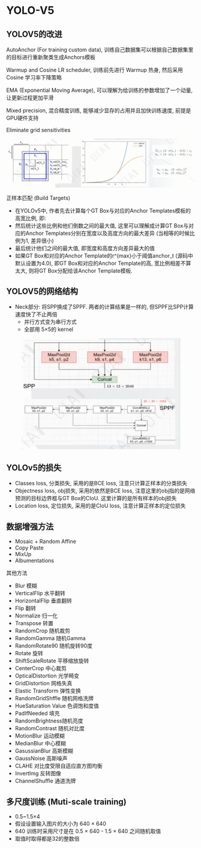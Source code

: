 # YOLO-V5

## YOLOV5的改进

AutoAnchor (For training custom data), 训练自己数据集可以根据自己数据集里的目标进行重新聚类生成Anchors模板

Warmup and Cosine LR scheduler, 训练前先进行 Warmup 热身, 然后采用 Cosine 学习率下降策略

EMA (Exponential Moving Average), 可以理解为给训练的参数增加了一个动量, 让更新过程更加平滑

Mixed precision, 混合精度训练, 能够减少显存的占用并且加快训练速度, 前提是GPU硬件支持

Eliminate grid sensitivities

![](<../.gitbook/assets/image (1) (1).png>)

正样本匹配 (Build Targets)

* 在YOLOv5中, 作者先去计算每个GT Box与对应的Anchor Templates模板的高宽比例, 即:
* 然后统计这些比例和他们倒数之间的最大值, 这里可以理解成计算GT Box与对应的Anchor Templates分别在宽度以及高度方向的最大差异 (当相等的时候比例为1, 差异很小)
* 最后统计他们之间的最大值, 即宽度和高度方向差异最大的值
* 如果GT Box和对应的Anchor Template的r^{max}小于阈值anchor\_t (源码中默认设置为4.0), 即GT Box和对应的Anchor Template的高, 宽比例相差不算太大, 则将GT Box分配给该Anchor Template模板.&#x20;

## YOLOV5的网络结构

* Neck部分: 将SPP换成了SPPF. 两者的计算结果是一样的, 但SPPF比SPP计算速度快了不止两倍
  * 并行方式变为串行方式
  * 全部用 5×5的 kernel

<figure><img src="../.gitbook/assets/image (9).png" alt=""><figcaption></figcaption></figure>

## YOLOv5的损失

* Classes loss, 分类损失, 采用的是BCE loss, 注意只计算正样本的分类损失
* Objectness loss, obj损失, 采用的依然是BCE loss, 注意这里的obj指的是网络预测的目标边界框与GT Box的CIoU. 这里计算的是所有样本的obj损失
* Location loss, 定位损失, 采用的是CIoU loss, 注意计算正样本的定位损失

## 数据增强方法

* Mosaic + Random Affine&#x20;
* Copy Paste
* MixUp
* Albumentations

其他方法

* Blur 模糊
* VerticalFlip 水平翻转
* HorizontalFlip 垂直翻转
* Flip 翻转
* Normalize 归一化
* Transpose 转置
* RandomCrop 随机裁剪
* RandomGamma 随机Gamma
* RandomRotate90 随机旋转90度
* Rotate 旋转
* ShiftScaleRotate 平移缩放旋转
* CenterCrop 中心裁剪
* OpticalDistortion 光学畸变
* GridDistortion 网格失真
* Elastic Transform 弹性变换
* RandomGridShffle 随机网格洗牌
* HueSaturation Value 色调饱和度值
* PadIfNeeded 填充
* RandomBrightness随机亮度
* RandomContrast 随机对比度
* MotionBlur 运动模糊
* MedianBlur 中心模糊
* GasussianBlur 高斯模糊
* GaussNoise 高斯噪声
* CLAHE 对比度受限自适应直方图均衡
* InvertImg 反转图像
* ChannelShuffle 通道洗牌

## 多尺度训练 (Muti-scale training)

* 0.5\~1.5×4
* 假设设置输入图片的大小为 640 × 640
* 640 训练时采用尺寸是在 0.5 × 640 - 1.5 × 640 之间随机取值
* 取值时取得都是32的整数倍











































